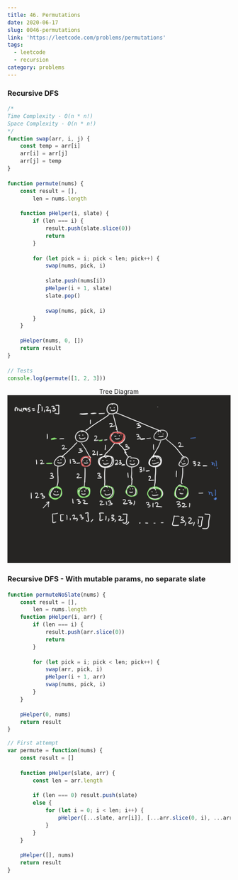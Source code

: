 ```yaml
---
title: 46. Permutations
date: 2020-06-17
slug: 0046-permutations
link: 'https://leetcode.com/problems/permutations'
tags:
  - leetcode
  - recursion
category: problems
---
```


### Recursive DFS

```js
/* 
Time Complexity - O(n * n!)
Space Complexity - O(n * n!)
*/
function swap(arr, i, j) {
	const temp = arr[i]
	arr[i] = arr[j]
	arr[j] = temp
}

function permute(nums) {
	const result = [],
		len = nums.length

	function pHelper(i, slate) {
		if (len === i) {
			result.push(slate.slice(0))
			return
		}

		for (let pick = i; pick < len; pick++) {
			swap(nums, pick, i)

			slate.push(nums[i])
			pHelper(i + 1, slate)
			slate.pop()

			swap(nums, pick, i)
		}
	}

	pHelper(nums, 0, [])
	return result
}

// Tests
console.log(permute([1, 2, 3]))
```

<span style="display:block; text-align: center;">Tree Diagram</span>
![Permutations diagram](./0046_permutations.png)

### Recursive DFS - With mutable params, no separate slate

```js
function permuteNoSlate(nums) {
	const result = [],
		len = nums.length
	function pHelper(i, arr) {
		if (len === i) {
			result.push(arr.slice(0))
			return
		}

		for (let pick = i; pick < len; pick++) {
			swap(arr, pick, i)
			pHelper(i + 1, arr)
			swap(nums, pick, i)
		}
	}

	pHelper(0, nums)
	return result
}
```

```js
// First attempt
var permute = function(nums) {
	const result = []

	function pHelper(slate, arr) {
		const len = arr.length

		if (len === 0) result.push(slate)
		else {
			for (let i = 0; i < len; i++) {
				pHelper([...slate, arr[i]], [...arr.slice(0, i), ...arr.slice(i + 1)])
			}
		}
	}

	pHelper([], nums)
	return result
}
```
